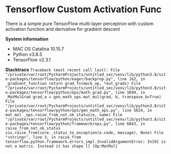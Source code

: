 # Tensorflow Custom Activation Func
There is a simple pure TensorFlow multi-layer perceptron with custom activation function and derivative for gradient descent

**System information**
- MAC OS Catalina 10.15.7
- Python v3.8.5
- TensorFlow v2.3.1

**Stacktrace** 
`Traceback (most recent call last):
  File "/private/var/root/PycharmProjects/untitled_sec/venv/lib/python3.8/site-packages/tensorflow/python/eager/backprop.py", line 162, in _gradient_function
    return grad_fn(mock_op, *out_grads)
  File "/private/var/root/PycharmProjects/untitled_sec/venv/lib/python3.8/site-packages/tensorflow/python/ops/math_grad.py", line 1694, in _MatMulGrad
    grad_a = gen_math_ops.mat_mul(grad, b, transpose_b=True)
  File "/private/var/root/PycharmProjects/untitled_sec/venv/lib/python3.8/site-packages/tensorflow/python/ops/gen_math_ops.py", line 5624, in mat_mul
    _ops.raise_from_not_ok_status(e, name)
  File "/private/var/root/PycharmProjects/untitled_sec/venv/lib/python3.8/site-packages/tensorflow/python/framework/ops.py", line 6843, in raise_from_not_ok_status
    six.raise_from(core._status_to_exception(e.code, message), None)
  File "<string>", line 3, in raise_from
tensorflow.python.framework.errors_impl.InvalidArgumentError: In[0] is not a matrix. Instead it has shape [] [Op:MatMul]`
